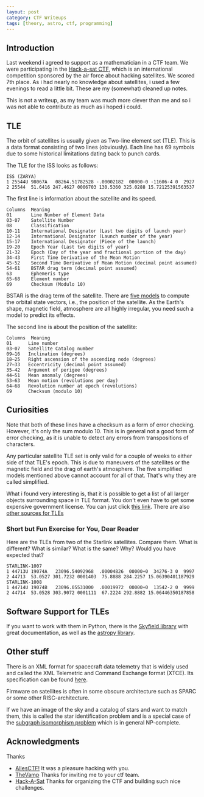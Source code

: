 ```yaml
---
layout: post
category: CTF Writeups
tags: [theory, astro, ctf, programming]
---
```


## Introduction

Last weekend i agreed to support as a mathematician in a CTF team. We
were participating in the [Hack-a-sat CTF](https://hackasat.com/),
which is an international competition sponsored by the air force about
hacking satellites.
We scored 7th place.
As i had nearly no knowledge about satellites, i used a few evenings
to read a little bit.
These are my (somewhat) cleaned up notes.

This is not a writeup, as my team was much more clever than me and so
i was not able to contribute as much as i hoped i could.

## TLE

The orbit of satellites is usually given as Two-line element set
(TLE).
This is a data format consisting of two lines (obviously).
Each line has 69 symbols due to some historical limitations dating
back to punch cards.

The TLE for the ISS looks as follows:

```
ISS (ZARYA)
1 25544U 98067A   08264.51782528 -.00002182  00000-0 -11606-4 0  2927
2 25544  51.6416 247.4627 0006703 130.5360 325.0288 15.72125391563537
```

The first line is information about the satellite and its speed.

```
Columns  Meaning
01       Line Number of Element Data
03-07    Satellite Number
08       Classification
10-11    International Designator (Last two digits of launch year)
12-14    International Designator (Launch number of the year)
15-17    International Designator (Piece of the launch)
19-20    Epoch Year (Last two digits of year)
21-32    Epoch (Day of the year and fractional portion of the day)
34-43    First Time Derivative of the Mean Motion
45-52    Second Time Derivative of Mean Motion (decimal point assumed)
54-61    BSTAR drag term (decimal point assumed)
63       Ephemeris type
65-68    Element number
69       Checksum (Modulo 10)
```

BSTAR is the drag term of the satellite. There are [five
models](https://en.wikipedia.org/wiki/Simplified_perturbations_models)
to compute the orbital state vectors, i.e., the position of the
satellite. As the Earth's shape, magnetic field, atmosphere are all
highly irregular, you need such a model to predict its effects.

The second line is about the position of the satellite:

```
Columns  Meaning
01      Line number
03–07   Satellite Catalog number
09–16   Inclination (degrees)
18–25   Right ascension of the ascending node (degrees)
27–33   Eccentricity (decimal point assumed)
35–42   Argument of perigee (degrees)
44–51   Mean anomaly (degrees)
53–63   Mean motion (revolutions per day)
64–68   Revolution number at epoch (revolutions)
69      Checksum (modulo 10)
```


## Curiosities

Note that both of these lines have a checksum as a form of error
checking. However, it's only the sum modulo 10. This is in general not
a good form of error checking, as it is unable to detect
any errors from transpositions of characters.

Any particular satellite TLE set is only valid for a couple of weeks
to either side of that TLE's epoch. This is due to maneuvers of the
satellites or the magnetic field and the drag of earth's atmosphere.
The five simplified models mentioned above cannot account for all of
that. That's why they are called simplified.

What i found very interesting is, that it is possible to get a list of
all larger objects surrounding space in TLE format.
You don't even have to get some expensive government license.
You can just click [this link](http://celestrak.org/NORAD/elements/active.txt).
There are also [other sources for TLEs](http://www.satobs.org/tletools.html)

### Short but Fun Exercise for You, Dear Reader

Here are the TLEs from two of the Starlink satellites. Compare them.
What is different? What is similar? What is the same? Why?
Would you have expected that?

```
STARLINK-1007
1 44713U 19074A   23096.54092968  .00004826  00000+0  34276-3 0  9997
2 44713  53.0527 301.7232 0001403  75.8888 284.2257 15.06390401187929
STARLINK-1008
1 44714U 19074B   23096.05531000  .00019972  00000+0  13542-2 0  9999
2 44714  53.0528 303.9072 0001111  67.2224 292.8882 15.06446350187858
```

## Software Support for TLEs

If you want to work with them in Python, there is the [Skyfield
library](https://rhodesmill.org/skyfield/earth-satellites.html) with
great documentation, as well as the [astropy
library](https://www.astropy.org/).


## Other stuff

There is an XML format for spacecraft data telemetry that is widely
used and called the XML Telemetric and Command Exchange format (XTCE).
Its specification can be found [here](https://www.omg.org/xtce/index.htm).

Firmware on satellites is often in some obscure architecture such as
SPARC or some other RISC-architecture.

If we have an image of the sky and a catalog of stars and want to
match them, this is called the star identification problem and is a
special case of the [subgraph isomorphism
problem](https://en.wikipedia.org/wiki/Subgraph_isomorphism_problem)
which is in general NP-complete.


## Acknowledgments
Thanks
- [AllesCTF!](https://twitter.com/allesctf) It was a pleasure hacking
  with you.
- [TheVamp](https://twitter.com/TheHaloVamp) Thanks for inviting me to
  your ctf team.
- [Hack-A-Sat](https://twitter.com/hack_a_sat) Thanks for organizing the CTF
  and building such nice challenges.
